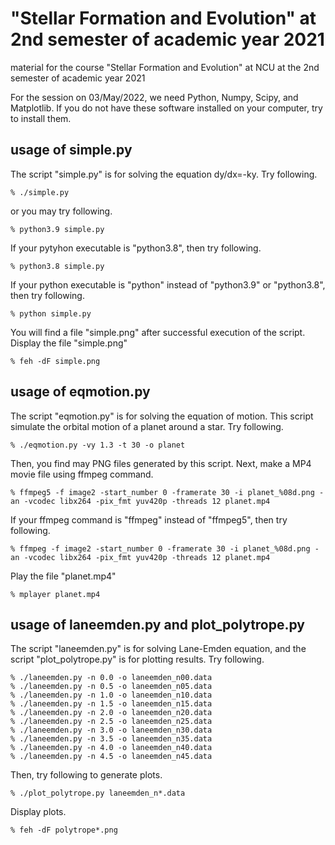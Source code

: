 # "Stellar Formation and Evolution" at 2nd semester of academic year 2021
material for the course "Stellar Formation and Evolution" at NCU at the 2nd semester of academic year 2021

For the session on 03/May/2022, we need Python, Numpy, Scipy, and Matplotlib.
If you do not have these software installed on your computer, try to install them.

## usage of simple.py
The script "simple.py" is for solving the equation dy/dx=-ky.
Try following.
```
% ./simple.py
```
or you may try following.
```
% python3.9 simple.py
```
If your pytyhon executable is "python3.8", then try following.
```
% python3.8 simple.py
```
If your python executable is "python" instead of "python3.9" or "python3.8", then try following.
```
% python simple.py
```
You will find a file "simple.png" after successful execution of the script.
Display the file "simple.png"
```
% feh -dF simple.png
```

## usage of eqmotion.py
The script "eqmotion.py" is for solving the equation of motion.
This script simulate the orbital motion of a planet around a star.
Try following.
```
% ./eqmotion.py -vy 1.3 -t 30 -o planet
```
Then, you find may PNG files generated by this script.
Next, make a MP4 movie file using ffmpeg command.
```
% ffmpeg5 -f image2 -start_number 0 -framerate 30 -i planet_%08d.png -an -vcodec libx264 -pix_fmt yuv420p -threads 12 planet.mp4
```
If your ffmpeg command is "ffmpeg" instead of "ffmpeg5", then try following.
```
% ffmpeg -f image2 -start_number 0 -framerate 30 -i planet_%08d.png -an -vcodec libx264 -pix_fmt yuv420p -threads 12 planet.mp4
```
Play the file "planet.mp4"
```
% mplayer planet.mp4
```

## usage of laneemden.py and plot_polytrope.py
The script "laneemden.py" is for solving Lane-Emden equation, and the script "plot_polytrope.py" is for plotting results.
Try following.
```
% ./laneemden.py -n 0.0 -o laneemden_n00.data
% ./laneemden.py -n 0.5 -o laneemden_n05.data
% ./laneemden.py -n 1.0 -o laneemden_n10.data
% ./laneemden.py -n 1.5 -o laneemden_n15.data
% ./laneemden.py -n 2.0 -o laneemden_n20.data
% ./laneemden.py -n 2.5 -o laneemden_n25.data
% ./laneemden.py -n 3.0 -o laneemden_n30.data
% ./laneemden.py -n 3.5 -o laneemden_n35.data
% ./laneemden.py -n 4.0 -o laneemden_n40.data
% ./laneemden.py -n 4.5 -o laneemden_n45.data
```
Then, try following to generate plots.
```
% ./plot_polytrope.py laneemden_n*.data
```
Display plots.
```
% feh -dF polytrope*.png
```
